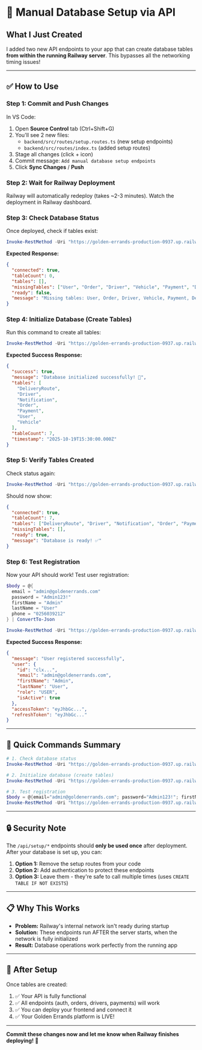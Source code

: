 # 🔧 Manual Database Setup via API

## What I Just Created

I added two new API endpoints to your app that can create database tables **from within the running Railway server**. This bypasses all the networking timing issues!

---

## ✅ How to Use

### **Step 1: Commit and Push Changes**

In VS Code:
1. Open **Source Control** tab (Ctrl+Shift+G)
2. You'll see 2 new files:
   - `backend/src/routes/setup.routes.ts` (new setup endpoints)
   - `backend/src/routes/index.ts` (added setup routes)
3. Stage all changes (click + icon)
4. Commit message: `Add manual database setup endpoints`
5. Click **Sync Changes** / **Push**

### **Step 2: Wait for Railway Deployment**

Railway will automatically redeploy (takes ~2-3 minutes). Watch the deployment in Railway dashboard.

### **Step 3: Check Database Status**

Once deployed, check if tables exist:

```powershell
Invoke-RestMethod -Uri "https://golden-errands-production-0937.up.railway.app/api/setup/database-status" -Method Get
```

**Expected Response:**
```json
{
  "connected": true,
  "tableCount": 0,
  "tables": [],
  "missingTables": ["User", "Order", "Driver", "Vehicle", "Payment", "DeliveryRoute", "Notification"],
  "ready": false,
  "message": "Missing tables: User, Order, Driver, Vehicle, Payment, DeliveryRoute, Notification. Run POST /api/setup/init-database to create them."
}
```

### **Step 4: Initialize Database (Create Tables)**

Run this command to create all tables:

```powershell
Invoke-RestMethod -Uri "https://golden-errands-production-0937.up.railway.app/api/setup/init-database" -Method Post
```

**Expected Success Response:**
```json
{
  "success": true,
  "message": "Database initialized successfully! 🎉",
  "tables": [
    "DeliveryRoute",
    "Driver",
    "Notification",
    "Order",
    "Payment",
    "User",
    "Vehicle"
  ],
  "tableCount": 7,
  "timestamp": "2025-10-19T15:30:00.000Z"
}
```

### **Step 5: Verify Tables Created**

Check status again:

```powershell
Invoke-RestMethod -Uri "https://golden-errands-production-0937.up.railway.app/api/setup/database-status" -Method Get
```

Should now show:
```json
{
  "connected": true,
  "tableCount": 7,
  "tables": ["DeliveryRoute", "Driver", "Notification", "Order", "Payment", "User", "Vehicle"],
  "missingTables": [],
  "ready": true,
  "message": "Database is ready! ✅"
}
```

### **Step 6: Test Registration**

Now your API should work! Test user registration:

```powershell
$body = @{
  email = "admin@goldenerrands.com"
  password = "Admin123!"
  firstName = "Admin"
  lastName = "User"
  phone = "0256039212"
} | ConvertTo-Json

Invoke-RestMethod -Uri "https://golden-errands-production-0937.up.railway.app/api/auth/register" -Method Post -Body $body -ContentType "application/json"
```

**Expected Success Response:**
```json
{
  "message": "User registered successfully",
  "user": {
    "id": "clx...",
    "email": "admin@goldenerrands.com",
    "firstName": "Admin",
    "lastName": "User",
    "role": "USER",
    "isActive": true
  },
  "accessToken": "eyJhbGc...",
  "refreshToken": "eyJhbGc..."
}
```

---

## 🎯 Quick Commands Summary

```powershell
# 1. Check database status
Invoke-RestMethod -Uri "https://golden-errands-production-0937.up.railway.app/api/setup/database-status"

# 2. Initialize database (create tables)
Invoke-RestMethod -Uri "https://golden-errands-production-0937.up.railway.app/api/setup/init-database" -Method Post

# 3. Test registration
$body = @{email="admin@goldenerrands.com"; password="Admin123!"; firstName="Admin"; lastName="User"; phone="0256039212"} | ConvertTo-Json
Invoke-RestMethod -Uri "https://golden-errands-production-0937.up.railway.app/api/auth/register" -Method Post -Body $body -ContentType "application/json"
```

---

## 🔒 Security Note

The `/api/setup/*` endpoints should **only be used once** after deployment. After your database is set up, you can:

1. **Option 1:** Remove the setup routes from your code
2. **Option 2:** Add authentication to protect these endpoints
3. **Option 3:** Leave them - they're safe to call multiple times (uses `CREATE TABLE IF NOT EXISTS`)

---

## 📋 Why This Works

- **Problem:** Railway's internal network isn't ready during startup
- **Solution:** These endpoints run AFTER the server starts, when the network is fully initialized
- **Result:** Database operations work perfectly from the running app

---

## 🚀 After Setup

Once tables are created:
1. ✅ Your API is fully functional
2. ✅ All endpoints (auth, orders, drivers, payments) will work
3. ✅ You can deploy your frontend and connect it
4. ✅ Your Golden Errands platform is LIVE!

---

**Commit these changes now and let me know when Railway finishes deploying!** 🎉
